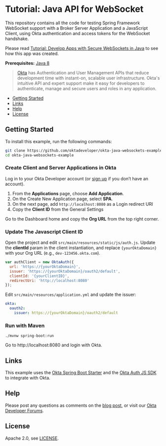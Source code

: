 # Tutorial: Java API for WebSocket

This repository contains all the code for testing Spring Framework WebSocket support with a Broker Server Application and a JavaScript Client, using Okta authentication and access tokens for the WebSocket handshake.

Please read [Tutorial: Develop Apps with Secure WebSockets in Java](https://developer.okta.com/blog/2019/10/09/java-spring-websocket-tutorial) to see how this app was created.

**Prerequisites:** [Java 8](https://adoptopenjdk.net/)

> [Okta](https://developer.okta.com/) has Authentication and User Management APIs that reduce development time with instant-on, scalable user infrastructure. Okta's intuitive API and expert support make it easy for developers to authenticate, manage and secure users and roles in any application.

* [Getting Started](#getting-started)
* [Links](#links)
* [Help](#help)
* [License](#license)

## Getting Started

To install this example, run the following commands:

```bash
git clone https://github.com/oktadeveloper/okta-java-websockets-example.git
cd okta-java-websockets-example
```

### Create Client and Server Applications in Okta

Log in to your Okta Developer account (or [sign up](https://developer.okta.com/signup/) if you don’t have an account).

1. From the **Applications** page, choose **Add Application**.
2. On the Create New Application page, select **SPA**.
3. On the next page, add `http://localhost:8080` as a Login redirect URI
4. Copy the **Client ID** from the General Settings

Go to the Dashboard home and copy the **Org URL** from the top right corner.

### Update The Javascript Client ID

Open the project and edit `src/main/resources/static/js/auth.js`. Update the **clientId** param in the client instantiation, and replace `{yourOktaDomain}` with your Org URL (e.g., `dev-123456.okta.com`).

```js
var authClient = new OktaAuth({
  url: 'https://{yourOktaDomain}',
  issuer: 'https://{yourOktaDomain}/oauth2/default',
  clientId: '{yourClientID}',
  redirectUri: 'http://localhost:8080'
});
```

Edit `src/main/resources/application.yml` and update the issuer:

```yaml
okta:
  oauth2:
    issuer: https://{yourOktaDomain}/oauth2/default
```

### Run with Maven

```shell
./mvnw spring-boot:run
```

Go to http://localhost:8080 and login with Okta.

## Links

This example uses the [Okta Spring Boot Starter](https://github.com/okta/okta-spring-boot) and the [Okta Auth JS SDK](https://github.com/okta/okta-auth-js) to integrate with Okta.

## Help

Please post any questions as comments on the [blog post](https://developer.okta.com/blog/2019/10/09/java-spring-websocket-tutorial), or visit our [Okta Developer Forums](https://devforum.okta.com/).

## License

Apache 2.0, see [LICENSE](LICENSE).
